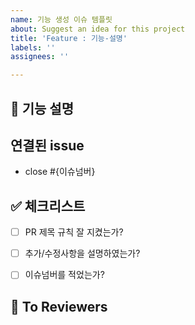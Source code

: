 ```yaml
---
name: 기능 생성 이슈 템플릿
about: Suggest an idea for this project
title: 'Feature : 기능-설명'
labels: ''
assignees: ''

---
```


## 📢 기능 설명
<!-- 필요시 실행결과 스크린샷 첨부 -->


## 연결된 issue
<!-- 연결된 issue를 자동을 닫기 위해 아래 {이슈넘버}를 입력해주세요. -->
- close #{이슈넘버}
  <br>

## ✅ 체크리스트
- [ ] PR 제목 규칙 잘 지켰는가?
- [ ] 추가/수정사항을 설명하였는가?
- [ ] 이슈넘버를 적었는가?



📣 **To Reviewers**
---
<!-- 전달사항 -->
